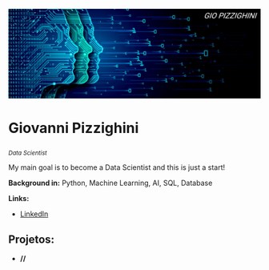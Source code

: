 <p align="center">
  <img src="https://github.com/giopizzighini/data_science_projects/blob/main/banner-data-science.jpg" =100x20 >
</p>

# Giovanni Pizzighini
<sub>*Data Scientist*

My main goal is to become a Data Scientist and this is just a start!

**Background in:** Python, Machine Learning, AI, SQL, Database

**Links:**
* [LinkedIn](https://www.linkedin.com/in/giopizzighinianalyst)

## Projetos:

* **//**
